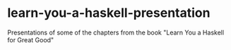 # learn-you-a-haskell-presentation
Presentations of some of the chapters from the book "Learn You a Haskell for Great Good" 
